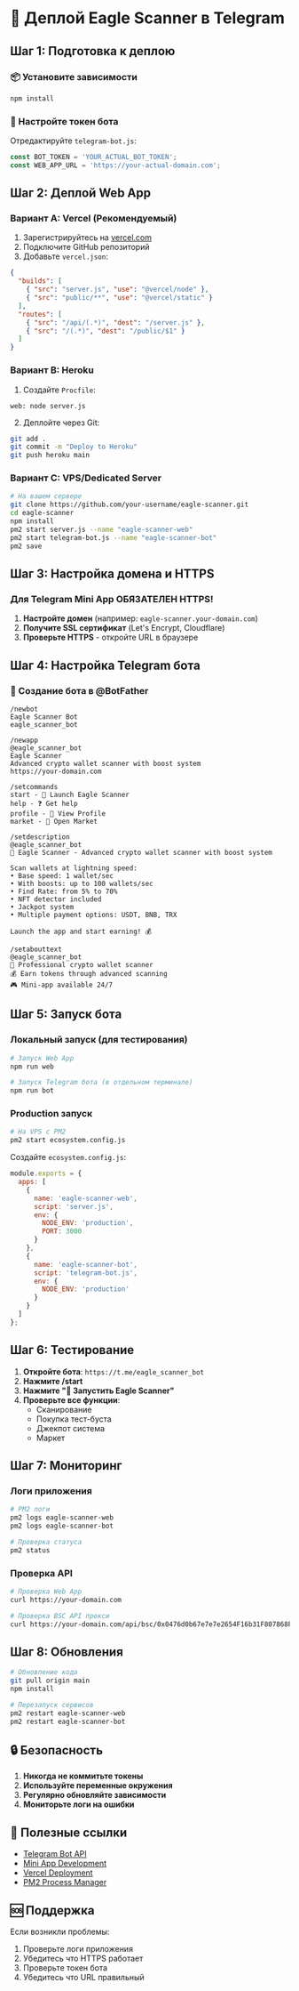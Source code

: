 # 🚀 Деплой Eagle Scanner в Telegram

## Шаг 1: Подготовка к деплою

### 📦 Установите зависимости
```bash
npm install
```

### 🔧 Настройте токен бота
Отредактируйте `telegram-bot.js`:
```javascript
const BOT_TOKEN = 'YOUR_ACTUAL_BOT_TOKEN';
const WEB_APP_URL = 'https://your-actual-domain.com';
```

## Шаг 2: Деплой Web App

### Вариант A: Vercel (Рекомендуемый)
1. Зарегистрируйтесь на [vercel.com](https://vercel.com)
2. Подключите GitHub репозиторий
3. Добавьте `vercel.json`:
```json
{
  "builds": [
    { "src": "server.js", "use": "@vercel/node" },
    { "src": "public/**", "use": "@vercel/static" }
  ],
  "routes": [
    { "src": "/api/(.*)", "dest": "/server.js" },
    { "src": "/(.*)", "dest": "/public/$1" }
  ]
}
```

### Вариант B: Heroku
1. Создайте `Procfile`:
```
web: node server.js
```
2. Деплойте через Git:
```bash
git add .
git commit -m "Deploy to Heroku"
git push heroku main
```

### Вариант C: VPS/Dedicated Server
```bash
# На вашем сервере
git clone https://github.com/your-username/eagle-scanner.git
cd eagle-scanner
npm install
pm2 start server.js --name "eagle-scanner-web"
pm2 start telegram-bot.js --name "eagle-scanner-bot"
pm2 save
```

## Шаг 3: Настройка домена и HTTPS

### Для Telegram Mini App ОБЯЗАТЕЛЕН HTTPS!

1. **Настройте домен** (например: `eagle-scanner.your-domain.com`)
2. **Получите SSL сертификат** (Let's Encrypt, Cloudflare)
3. **Проверьте HTTPS** - откройте URL в браузере

## Шаг 4: Настройка Telegram бота

### 🤖 Создание бота в @BotFather
```
/newbot
Eagle Scanner Bot
eagle_scanner_bot

/newapp
@eagle_scanner_bot
Eagle Scanner
Advanced crypto wallet scanner with boost system
https://your-domain.com

/setcommands
start - 🚀 Launch Eagle Scanner
help - ❓ Get help
profile - 👤 View Profile
market - 🛒 Open Market

/setdescription
@eagle_scanner_bot
🦅 Eagle Scanner - Advanced crypto wallet scanner with boost system

Scan wallets at lightning speed:
• Base speed: 1 wallet/sec
• With boosts: up to 100 wallets/sec
• Find Rate: from 5% to 70%
• NFT detector included
• Jackpot system
• Multiple payment options: USDT, BNB, TRX

Launch the app and start earning! 💰

/setabouttext
@eagle_scanner_bot
🚀 Professional crypto wallet scanner
💰 Earn tokens through advanced scanning
🎮 Mini-app available 24/7
```

## Шаг 5: Запуск бота

### Локальный запуск (для тестирования)
```bash
# Запуск Web App
npm run web

# Запуск Telegram бота (в отдельном терминале)
npm run bot
```

### Production запуск
```bash
# На VPS с PM2
pm2 start ecosystem.config.js
```

Создайте `ecosystem.config.js`:
```javascript
module.exports = {
  apps: [
    {
      name: 'eagle-scanner-web',
      script: 'server.js',
      env: {
        NODE_ENV: 'production',
        PORT: 3000
      }
    },
    {
      name: 'eagle-scanner-bot',
      script: 'telegram-bot.js',
      env: {
        NODE_ENV: 'production'
      }
    }
  ]
};
```

## Шаг 6: Тестирование

1. **Откройте бота**: `https://t.me/eagle_scanner_bot`
2. **Нажмите /start**
3. **Нажмите "🚀 Запустить Eagle Scanner"**
4. **Проверьте все функции**:
   - Сканирование
   - Покупка тест-буста
   - Джекпот система
   - Маркет

## Шаг 7: Мониторинг

### Логи приложения
```bash
# PM2 логи
pm2 logs eagle-scanner-web
pm2 logs eagle-scanner-bot

# Проверка статуса
pm2 status
```

### Проверка API
```bash
# Проверка Web App
curl https://your-domain.com

# Проверка BSC API прокси
curl https://your-domain.com/api/bsc/0x0476d0b67e7e7e2654F16b31F807868FAf726588
```

## Шаг 8: Обновления

```bash
# Обновление кода
git pull origin main
npm install

# Перезапуск сервисов
pm2 restart eagle-scanner-web
pm2 restart eagle-scanner-bot
```

## 🔒 Безопасность

1. **Никогда не коммитьте токены**
2. **Используйте переменные окружения**
3. **Регулярно обновляйте зависимости**
4. **Мониторьте логи на ошибки**

## 📱 Полезные ссылки

- [Telegram Bot API](https://core.telegram.org/bots/api)
- [Mini App Development](https://core.telegram.org/bots/webapps)
- [Vercel Deployment](https://vercel.com/docs)
- [PM2 Process Manager](https://pm2.keymetrics.io/)

## 🆘 Поддержка

Если возникли проблемы:
1. Проверьте логи приложения
2. Убедитесь что HTTPS работает
3. Проверьте токен бота
4. Убедитесь что URL правильный 